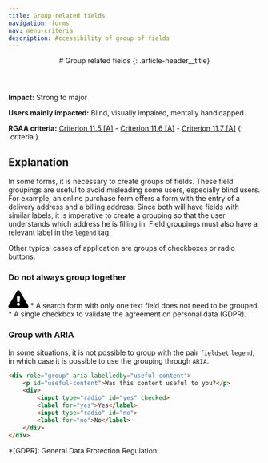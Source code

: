 ```yaml
---
title: Group related fields
navigation: forms
nav: menu-criteria
description: Accessibility of group of fields
---
```


<header>
# Group related fields
{: .article-header__title}
</header>

**Impact:** Strong to major

**Users mainly impacted:** Blind, visually impaired, mentally handicapped.

**RGAA criteria:** [Criterion 11.5 [A]](http://disic.github.io/rgaa_referentiel_en/criteria.html#crit-11-5) - [Criterion 11.6 [A]](http://disic.github.io/rgaa_referentiel_en/criteria.html#crit-11-6) - [Criterion 11.7 [A]](http://disic.github.io/rgaa_referentiel_en/criteria.html#crit-11-7)
{: .criteria }

## Explanation

In some forms, it is necessary to create groups of fields. These field groupings are useful to avoid misleading some users, especially blind users. For example, an online purchase form offers a form with the entry of a delivery address and a billing address. Since both will have fields with similar labels, it is imperative to create a grouping so that the user understands which address he is filling in. Field groupings must also have a relevant label in the `legend` tag.

Other typical cases of application are groups of checkboxes or radio buttons.

### Do not always group together
<div class="important">
<svg role="img" aria-label="Important" xmlns="http://www.w3.org/2000/svg" viewBox="0 0 576 512" width="40" height="36"><title>Important</title><path d="M569.517 440.013C587.975 472.007 564.806 512 527.94 512H48.054c-36.937 0-59.999-40.055-41.577-71.987L246.423 23.985c18.467-32.009 64.72-31.951 83.154 0l239.94 416.028zM288 354c-25.405 0-46 20.595-46 46s20.595 46 46 46 46-20.595 46-46-20.595-46-46-46zm-43.673-165.346l7.418 136c.347 6.364 5.609 11.346 11.982 11.346h48.546c6.373 0 11.635-4.982 11.982-11.346l7.418-136c.375-6.874-5.098-12.654-11.982-12.654h-63.383c-6.884 0-12.356 5.78-11.981 12.654z"/></svg>
 * A search form with only one text field does not need to be grouped.
 * A single checkbox to validate the agreement on personal data (GDPR).
</div>

### Group with ARIA

In some situations, it is not possible to group with the pair `fieldset` `legend`, in which case it is possible to use the grouping through `ARIA`.

```html
<div role="group" aria-labelledby="useful-content">
    <p id="useful-content">Was this content useful to you?</p>
    <div>
        <input type="radio" id="yes" checked>
        <label for="yes">Yes</label>
        <input type="radio" id="no">
        <label for="no">No</label>
    </div>
</div>
```

*[GDPR]: General Data Protection Regulation
